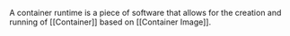 A container runtime is a piece of software that allows for the creation and running of [[Container]] based on [[Container Image]].